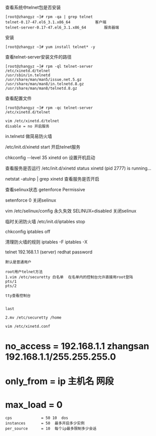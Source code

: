 查看系统中telnet包是否安装
```shell
[root@zhangyz ~]# rpm -qa | grep telnet 
telnet-0.17-47.el6_3.1.x86_64			客户端
telnet-server-0.17-47.el6_3.1.x86_64 		服务器端
```

安装
```shell
[root@zhangyz ~]# yum install telnet* -y
```

查看telnet-server安装文件的路径
```shell
[root@zhangyz ~]# rpm -ql telnet-server 
/etc/xinetd.d/telnet
/usr/sbin/in.telnetd
/usr/share/man/man5/issue.net.5.gz
/usr/share/man/man8/in.telnetd.8.gz
/usr/share/man/man8/telnetd.8.gz
```

查看配置文件
```shell
[root@zhangyz ~]# rpm -qc telnet-server 
/etc/xinetd.d/telnet
```

```shell
vim /etc/xinetd.d/telnet
disable = no 开启服务
```
in.telnetd 做简易防火墙

/etc/init.d/xinetd start 开启telnet服务

chkconfig --level  35   xinetd  on 设置开机启动

查看服务是否运行
/etc/init.d/xinetd status
xinetd (pid  2777) is running...


netstat  -atulnp | grep xinetd 查看服务是否开启

查看selinux状态
getenforce 
Permissive

setenforce  0   关闭selinux  

vim /etc/selinux/config 永久失效
SELINUX=disabled 关闭selinux

临时关闭防火墙
/etc/init.d/iptables stop

chkconfig iptables off

清理防火墙的规则
iptables -F 
iptables -X

telnet 192.168.1.1 (server)
	redhat
	password 

	默认是普通用户

	root用户telnet方法
	1.vim /etc/securetty 白名单  在名单内的控制台允许直接用root登陆
	pts/1
	pts/2

	tty查看控制台 


	last

	2.mv /etc/securetty /home

	vim /etc/xinetd.conf
#       no_access       = 192.168.1.1 zhangsan 192.168.1.1/255.255.255.0 
#       only_from       = ip 主机名 网段 
#       max_load        = 0
	cps             = 50 10  dos      
	instances       = 50  最多开启多少实例  
	per_source      = 10  每个ip最多限制多少会话





